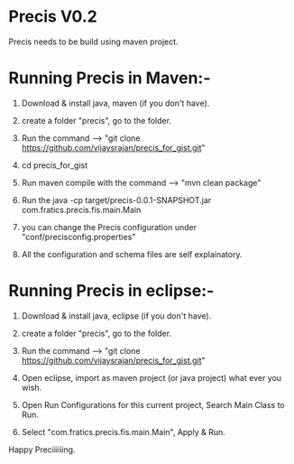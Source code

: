 Precis V0.2
===========

Precis needs to be build using maven project.

Running Precis in Maven:-
=========================

1) Download & install java, maven (if you don't have).

2) create a folder "precis", go to the folder.

3) Run the command --> "git clone https://github.com/vijaysrajan/precis_for_gist.git"

4) cd precis_for_gist

5) Run maven compile with the command --> "mvn clean package"

6) Run the java -cp target/precis-0.0.1-SNAPSHOT.jar com.fratics.precis.fis.main.Main

7) you can change the Precis configuration under "conf/precisconfig.properties"

8) All the configuration and schema files are self explainatory.

Running Precis in eclipse:-
===========================

1) Download & install java, eclipse (if you don't have).

2) create a folder "precis", go to the folder.

3) Run the command --> "git clone https://github.com/vijaysrajan/precis_for_gist.git"

4) Open eclipse, import as maven project (or java project) what ever you wish.

5) Open Run Configurations for this current project, Search Main Class to Run.

6) Select "com.fratics.precis.fis.main.Main", Apply & Run.

Happy Preciiiiiing.